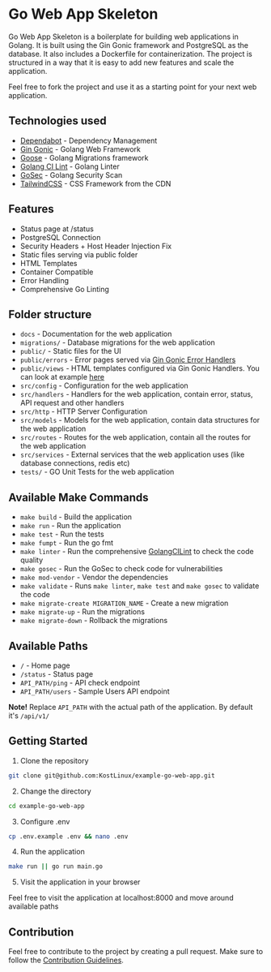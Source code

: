 # Go Web App Skeleton

Go Web App Skeleton is a boilerplate for building web applications in Golang. It is built using the Gin Gonic framework and PostgreSQL as the database. It also includes a Dockerfile for containerization. The project is structured in a way that it is easy to add new features and scale the application.

Feel free to fork the project and use it as a starting point for your next web application.

## Technologies used

- [Dependabot](https://github.com/dependabot) - Dependency Management
- [Gin Gonic](https://github.com/gin-gonic/gin) - Golang Web Framework
- [Goose](https://github.com/pressly/goose) - Golang Migrations framework
- [Golang CI Lint](https://github.com/golangci/golangci-lint) - Golang Linter
- [GoSec](https://github.com/securego/gosec) - Golang Security Scan
- [TailwindCSS](https://tailwindcss.com/docs/installation/play-cdn) - CSS Framework from the CDN

## Features

- Status page at /status
- PostgreSQL Connection
- Security Headers + Host Header Injection Fix
- Static files serving via public folder
- HTML Templates
- Container Compatible
- Error Handling
- Comprehensive Go Linting

## Folder structure

- `docs` - Documentation for the web application
- `migrations/` - Database migrations for the web application
- `public/` - Static files for the UI
- `public/errors` - Error pages served via [Gin Gonic Error Handlers](./src/handlers/error_handlers.go)
- `public/views` - HTML templates configured via Gin Gonic Handlers. You can look at example [here](./src/handlers/status_handlers.go)
- `src/config` - Configuration for the web application
- `src/handlers` - Handlers for the web application, contain error, status, API request and other handlers
- `src/http` - HTTP Server Configuration
- `src/models` - Models for the web application, contain data structures for the web application
- `src/routes` - Routes for the web application, contain all the routes for the web application
- `src/services` - External services that the web application uses (like database connections, redis etc)
- `tests/` - GO Unit Tests for the web application

## Available Make Commands

- `make build` - Build the application
- `make run` - Run the application
- `make test` - Run the tests
- `make fumpt` - Run the go fmt
- `make linter` - Run the comprehensive [GolangCILint](.golangci.yml) to check the code quality
- `make gosec` - Run the GoSec to check code for vulnerabilities
- `make mod-vendor` - Vendor the dependencies
- `make validate` - Runs `make linter`, `make test` and `make gosec` to validate the code
- `make migrate-create MIGRATION_NAME` - Create a new migration
- `make migrate-up` - Run the migrations
- `make migrate-down` - Rollback the migrations

## Available Paths

- `/` - Home page
- `/status` - Status page
- `API_PATH/ping` - API check endpoint
- `API_PATH/users` - Sample Users API endpoint

**Note!** Replace `API_PATH` with the actual path of the application. By default it's `/api/v1/`

## Getting Started

1. Clone the repository

```bash
git clone git@github.com:KostLinux/example-go-web-app.git
```

2. Change the directory

```bash
cd example-go-web-app
```

3. Configure .env

```bash
cp .env.example .env && nano .env
```

4. Run the application

```bash
make run || go run main.go
```

5. Visit the application in your browser

Feel free to visit the application at localhost:8000 and move around available paths

## Contribution

Feel free to contribute to the project by creating a pull request. Make sure to follow the [Contribution Guidelines](https://docs.github.com/en/get-started/exploring-projects-on-github/contributing-to-a-project).